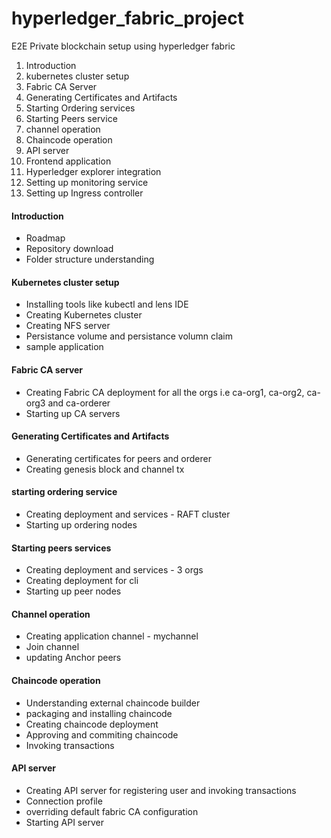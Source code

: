 # hyperledger_fabric_project
E2E Private blockchain setup using hyperledger fabric

1. Introduction
2. kubernetes cluster setup
3. Fabric CA Server
4. Generating Certificates and Artifacts
5. Starting Ordering services
6. Starting Peers service
7. channel operation
8. Chaincode operation
9. API server
10. Frontend application
11. Hyperledger explorer integration
12. Setting up monitoring service
13. Setting up Ingress controller


#### Introduction
- Roadmap
- Repository download
- Folder structure understanding

#### Kubernetes cluster setup
- Installing tools like kubectl and lens IDE
- Creating Kubernetes cluster
- Creating NFS server
- Persistance volume and persistance volumn claim
- sample application

#### Fabric CA server
- Creating Fabric CA deployment for all the orgs i.e ca-org1, ca-org2, ca-org3 and ca-orderer
- Starting up CA servers

#### Generating Certificates and Artifacts
- Generating certificates for peers and orderer
- Creating genesis block and channel tx

#### starting ordering service
- Creating deployment and services - RAFT cluster
- Starting up ordering nodes

#### Starting peers services
- Creating deployment and services - 3 orgs
- Creating deployment for cli
- Starting up peer nodes

#### Channel operation 
- Creating application channel - mychannel
- Join channel
- updating Anchor peers

#### Chaincode operation
- Understanding external chaincode builder
- packaging and installing chaincode
- Creating chaincode deployment
- Approving and commiting chaincode
- Invoking transactions

#### API server
- Creating API server for registering user and invoking transactions
- Connection profile
- overriding default fabric CA configuration
- Starting API server




